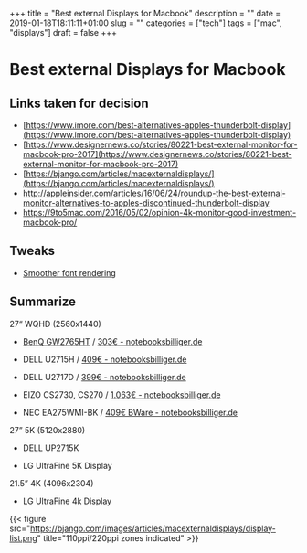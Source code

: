 +++
title = "Best external Displays for Macbook"
description = ""
date = 2019-01-18T18:11:11+01:00
slug = "" 
categories = ["tech"]
tags = ["mac", "displays"]
draft = false
+++

# Best external Displays for Macbook

## Links taken for decision

- [https://www.imore.com/best-alternatives-apples-thunderbolt-display](https://www.imore.com/best-alternatives-apples-thunderbolt-display)
- [https://www.designernews.co/stories/80221-best-external-monitor-for-macbook-pro-2017](https://www.designernews.co/stories/80221-best-external-monitor-for-macbook-pro-2017)
- [https://bjango.com/articles/macexternaldisplays/](https://bjango.com/articles/macexternaldisplays/)
- http://appleinsider.com/articles/16/06/24/roundup-the-best-external-monitor-alternatives-to-apples-discontinued-thunderbolt-display
- https://9to5mac.com/2016/05/02/opinion-4k-monitor-good-investment-macbook-pro/

## Tweaks

- [Smoother font rendering](https://superuser.com/questions/457153/getting-crisper-fonts-in-os-x-after-switching-from-windows)

## Summarize

27“ WQHD (2560x1440)

- [BenQ GW2765HT](https://www.benq.eu/de-de/monitor/home-office/gw2765ht.html) / [303€ - notebooksbilliger.de](https://www.notebooksbilliger.de/benq+gw2765ht)

- DELL U2715H / [409€ - notebooksbilliger.de](https://www.notebooksbilliger.de/dell+u2715h+)

- DELL U2717D / [399€ - notebooksbilliger.de](https://www.notebooksbilliger.de/dell+u2717d)

- EIZO CS2730, CS270 / [1.063€ - notebooksbilliger.de](https://www.notebooksbilliger.de/eizo+coloredge+cs2730)

- NEC EA275WMI-BK / [409€ BWare - notebooksbilliger.de](https://www.notebooksbilliger.de/nec+multisync+ea275wmi)

27” 5K (5120x2880)

- DELL UP2715K

- LG UltraFine 5K Display

21.5” 4K (4096x2304)

- LG UltraFine 4k Display

{{< figure src="https://bjango.com/images/articles/macexternaldisplays/display-list.png" title="110ppi/220ppi zones indicated" >}}
